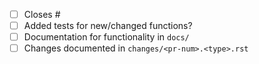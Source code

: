 <!-- Feel free to remove check-list items aren't relevant to your change -->

 - [ ] Closes #
 - [ ] Added tests for new/changed functions?
 - [ ] Documentation for functionality in `docs/`
 - [ ] Changes documented in `changes/<pr-num>.<type>.rst`

<!--
Creating a PR will check whether the pre-commit hooks
have runned, and if it fails, you should do this manually.

Please see here: https://zerothi.github.io/sisl/contribute.html
on how to enable the pre-commit hooks enabled in `sisl`

The short message is:
- run `isort .` (version=6.0.0) at the top level
- run `black .` (version=25.1.0) at top-level
-->

